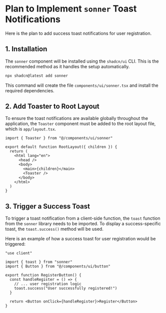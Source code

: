 # Plan to Implement `sonner` Toast Notifications

Here is the plan to add success toast notifications for user registration.

## 1. Installation

The `sonner` component will be installed using the `shadcn/ui` CLI. This is the recommended method as it handles the setup automatically.

```bash
npx shadcn@latest add sonner
```

This command will create the file `components/ui/sonner.tsx` and install the required dependencies.

## 2. Add Toaster to Root Layout

To ensure the toast notifications are available globally throughout the application, the `Toaster` component must be added to the root layout file, which is `app/layout.tsx`.

```tsx
import { Toaster } from "@/components/ui/sonner"

export default function RootLayout({ children }) {
  return (
    <html lang="en">
      <head />
      <body>
        <main>{children}</main>
        <Toaster />
      </body>
    </html>
  )
}
```

## 3. Trigger a Success Toast

To trigger a toast notification from a client-side function, the `toast` function from the `sonner` library needs to be imported. To display a success-specific toast, the `toast.success()` method will be used.

Here is an example of how a success toast for user registration would be triggered:

```tsx
"use client"

import { toast } from "sonner"
import { Button } from "@/components/ui/button"

export function RegisterButton() {
  const handleRegister = () => {
    // ... user registration logic
    toast.success("User successfully registered!")
  }

  return <Button onClick={handleRegister}>Register</Button>
}